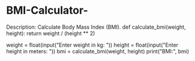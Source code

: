 # BMI-Calculator-
Description: Calculate Body Mass Index (BMI).
def calculate_bmi(weight, height):
    return weight / (height ** 2)

weight = float(input("Enter weight in kg: "))
height = float(input("Enter height in meters: "))
bmi = calculate_bmi(weight, height)
print("BMI:", bmi)
